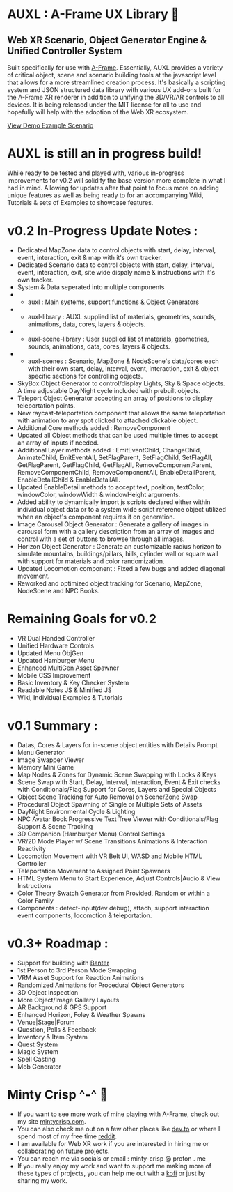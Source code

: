 # AUXL : A-Frame UX Library :palm_tree:

## Web XR Scenario, Object Generator Engine & Unified Controller System

Built specifically for use with [A-Frame](https://github.com/aframevr/). Essentially, AUXL provides a variety of critical object, scene and scenario building tools at the javascript level that allows for a more streamlined creation process. It's basically a scripting system and JSON structured data library with various UX add-ons built for the A-Frame XR renderer in addition to unifying the 3D/VR/AR controls to all devices. It is being released under the MIT license for all to use and hopefully will help with the adoption of the Web XR ecosystem.

[View Demo Example Scenario](https://minty-crisp.github.io/AUXL/)

# AUXL is still an in progress build!
While ready to be tested and played with, various in-progress improvements for v0.2 will solidify the base version more complete in what I had in mind. Allowing for updates after that point to focus more on adding unique features as well as being ready to for an accompanying Wiki, Tutorials & sets of Examples to showcase features.

# v0.2 In-Progress Update Notes :
- Dedicated MapZone data to control objects with start, delay, interval, event, interaction, exit & map with it's own tracker. 
- Dedicated Scenario data to control objects with start, delay, interval, event, interaction, exit, site wide dispaly name & instructions with it's own tracker.
- System & Data seperated into multiple components
- - auxl : Main systems, support functions & Object Generators
- - auxl-library : AUXL supplied list of materials, geometries, sounds, animations, data, cores, layers & objects.
- - auxl-scene-library : User supplied list of materials, geometries, sounds, animations, data, cores, layers & objects.
- - auxl-scenes : Scenario, MapZone & NodeScene's data/cores each with their own start, delay, interval, event, interaction, exit & object specific sections for controlling objects.
- SkyBox Object Generator to control/display Lights, Sky & Space objects. A time adjustable DayNight cycle included with prebuilt objects.
- Teleport Object Generator accepting an array of positions to display teleportation points.
- New raycast-teleportation component that allows the same teleportation with animation to any spot clicked to attached clickable object.
- Additional Core methods added : RemoveComponent
- Updated all Object methods that can be used multiple times to accept an array of inputs if needed.
- Additional Layer methods added : EmitEventChild, ChangeChild, AnimateChild, EmitEventAll, SetFlagParent, SetFlagChild, SetFlagAll, GetFlagParent, GetFlagChild, GetFlagAll, RemoveComponentParent, RemoveComponentChild, RemoveComponentAll, EnableDetailParent, EnableDetailChild & EnableDetailAll.
- Updated EnableDetail methods to accept text, position, textColor, windowColor, windowWidth & windowHeight arguments.
- Added ability to dynamically import js scripts declared either within individual object data or to a system wide script reference object utilized when an object's component requires it on generation.
- Image Carousel Object Generator : Generate a gallery of images in carousel form with a gallery description from an array of images and control with a set of buttons to browse through all images.
- Horizon Object Generator : Generate an customizable radius horizon to simulate mountains, buildings/pillars, hills, cylinder wall or square wall with support for materials and color randomization.
- Updated Locomotion component : Fixed a few bugs and added diagonal movement.
- Reworked and optimized object tracking for Scenario, MapZone, NodeScene and NPC Books.

# Remaining Goals for v0.2
- VR Dual Handed Controller
- Unified Hardware Controls
- Updated Menu ObjGen
- Updated Hamburger Menu
- Enhanced MultiGen Asset Spawner
- Mobile CSS Improvement
- Basic Inventory & Key Checker System
- Readable Notes JS & Minified JS
- Wiki, Individual Examples & Tutorials

# v0.1 Summary :
- Datas, Cores & Layers for in-scene object entities with Details Prompt
- Menu Generator
- Image Swapper Viewer
- Memory Mini Game
- Map Nodes & Zones for Dynamic Scene Swapping with Locks & Keys
- Scene Swap with Start, Delay, Interval, Interaction, Event & Exit checks with Conditionals/Flag Support for Cores, Layers and Special Objects
- Object Scene Tracking for Auto Removal on Scene/Zone Swap
- Procedural Object Spawning of Single or Multiple Sets of Assets
- DayNight Environmental Cycle & Lighting
- NPC Avatar Book Progressive Text Tree Viewer with Conditionals/Flag Support & Scene Tracking
- 3D Companion (Hamburger Menu) Control Settings
- VR/2D Mode Player w/ Scene Transitions Animations & Interaction Reactivity
- Locomotion Movement with VR Belt UI, WASD and Mobile HTML Controller 
- Teleportation Movement to Assigned Point Spawners
- HTML System Menu to Start Experience, Adjust Controls|Audio & View Instructions
- Color Theory Swatch Generator from Provided, Random or within a Color Family
- Components : detect-input(dev debug), attach, support interaction event components, locomotion & teleportation.

# v0.3+ Roadmap :
- Support for building with [Banter](bantervr.com)
- 1st Person to 3rd Person Mode Swapping
- VRM Asset Support for Reaction Animations
- Randomized Animations for Procedural Object Generators
- 3D Object Inspection
- More Object/Image Gallery Layouts
- AR Background & GPS Support
- Enhanced Horizon, Foley & Weather Spawns
- Venue|Stage|Forum
- Question, Polls & Feedback
- Inventory & Item System
- Quest System
- Magic System
- Spell Casting
- Mob Generator

# Minty Crisp ^-^ :watermelon: 

- If you want to see more work of mine playing with A-Frame, check out my site [mintycrisp.com](https://mintycrisp.com).
- You can also check me out on a few other places like [dev.to](https://dev.to/mintycrisp) or where I spend most of my free time [reddit](https://www.reddit.com/user/Minty-Crisp/).
- I am available for Web XR work if you are interested in hiring me or collaborating on future projects.
- You can reach me via socials or email : minty-crisp @ proton . me
- If you really enjoy my work and want to support me making more of these types of projects, you can help me out with a [kofi](https://ko-fi.com/mintycrisp) or just by sharing my work.
